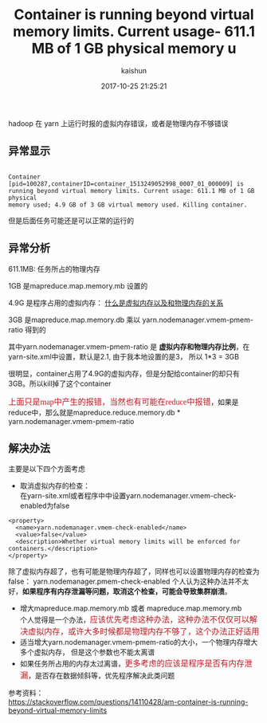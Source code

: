 ﻿---
title: Container is running beyond virtual memory limits. Current usage- 611.1 MB of 1 GB physical memory u
date: 2017-10-25 21:25:21
tags: [大数据,hadoop,yarn]
categories: [大数据,hadoop]
author: kaishun
id: 118
permalink: yarn-vmemory-over
blogexcerpt: hadoop在yarn上运行时报的虚拟内存错误或者是物理内存不够错误,Container is running beyond virtual memory limits Current usage 611.1 MB of 1 GB physical memory used; 4.9 GB of 3 GB virtual memory used. Killing container 但是后面任务可能还是可以正常的运行的 异常分析...
---

hadoop 在 yarn 上运行时报的虚拟内存错误，或者是物理内存不够错误
## 异常显示
```shell

Container [pid=100287,containerID=container_1513249052998_0007_01_000009] is 
running beyond virtual memory limits. Current usage: 611.1 MB of 1 GB physical
memory used; 4.9 GB of 3 GB virtual memory used. Killing container.

```
但是后面任务可能还是可以正常的运行的
<!-- more -->
## 异常分析

611.1MB:  任务所占的物理内存

1GB 是mapreduce.map.memory.mb 设置的  

4.9G 是程序占用的虚拟内存：  [什么是虚拟内存以及和物理内存的关系](http://blog.csdn.net/moshenglv/article/details/52242153 )

3GB 是mapreduce.map.memory.db  乘以 yarn.nodemanager.vmem-pmem-ratio  得到的

其中yarn.nodemanager.vmem-pmem-ratio 是 **虚拟内存和物理内存比例**，在yarn-site.xml中设置，默认是2.1, 由于我本地设置的是3， 所以 1*3 = 3GB  

很明显，container占用了4.9G的虚拟内存，但是分配给container的却只有3GB。所以kill掉了这个container  

<font color=#be1a21 size=3 face="黑体">上面只是map中产生的报错，当然也有可能在reduce中报错</font>，如果是reduce中，那么就是mapreduce.reduce.memory.db * yarn.nodemanager.vmem-pmem-ratio
## 解决办法
主要是以下四个方面考虑  

- 取消虚拟内存的检查：  
在yarn-site.xml或者程序中中设置yarn.nodemanager.vmem-check-enabled为false  
```
<property>
  <name>yarn.nodemanager.vmem-check-enabled</name>
  <value>false</value>
  <description>Whether virtual memory limits will be enforced for containers.</description>
</property>
```
除了虚拟内存超了，也有可能是物理内存超了，同样也可以设置物理内存的检查为false： yarn.nodemanager.pmem-check-enabled 
个人认为这种办法并不太好，**如果程序有内存泄漏等问题，取消这个检查，可能会导致集群崩溃**。


- 增大mapreduce.map.memory.mb 或者 mapreduce.map.memory.mb  
个人觉得是一个办法，<font color=#be1a21 size=3 face="黑体">应该优先考虑这种办法，这种办法不仅仅可以解决虚拟内存，或许大多时候都是物理内存不够了，这个办法正好适用</font>
- 适当增大yarn.nodemanager.vmem-pmem-ratio的大小，一个物理内存增大多个虚拟内存， 但是这个参数也不能太离谱
- 如果任务所占用的内存太过离谱，<font color=#be1a21 size=3 face="黑体">更多考虑的应该是程序是否有内存泄漏</font>，是否存在数据倾斜等，优先程序解决此类问题

 
参考资料：  
https://stackoverflow.com/questions/14110428/am-container-is-running-beyond-virtual-memory-limits  